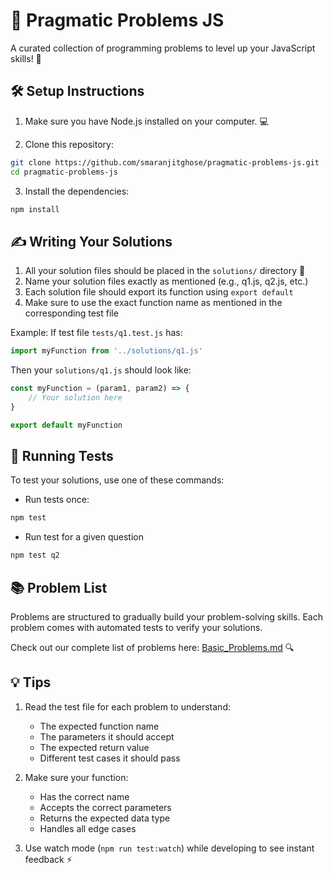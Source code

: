 # 🎯 Pragmatic Problems JS

A curated collection of programming problems to level up your JavaScript skills! 🚀

## 🛠️ Setup Instructions

1. Make sure you have Node.js installed on your computer. 💻

2. Clone this repository:
```bash
git clone https://github.com/smaranjitghose/pragmatic-problems-js.git
cd pragmatic-problems-js
```

3. Install the dependencies:
```bash
npm install
```

## ✍️ Writing Your Solutions

1. All your solution files should be placed in the `solutions/` directory 📁
2. Name your solution files exactly as mentioned (e.g., q1.js, q2.js, etc.)
3. Each solution file should export its function using `export default`
4. Make sure to use the exact function name as mentioned in the corresponding test file

Example:
If test file `tests/q1.test.js` has:
```javascript
import myFunction from '../solutions/q1.js'
```
Then your `solutions/q1.js` should look like:
```javascript
const myFunction = (param1, param2) => {
    // Your solution here
}

export default myFunction
```

## 🧪 Running Tests

To test your solutions, use one of these commands:

- Run tests once:
```bash
npm test
```

- Run test for a given question
```bash
npm test q2
```

## 📚 Problem List

Problems are structured to gradually build your problem-solving skills. Each problem comes with automated tests to verify your solutions.

Check out our complete list of problems here: [Basic_Problems.md](Basic_Problems.md) 🔍

## 💡 Tips

1. Read the test file for each problem to understand:
   - The expected function name
   - The parameters it should accept
   - The expected return value
   - Different test cases it should pass

2. Make sure your function:
   - Has the correct name
   - Accepts the correct parameters
   - Returns the expected data type
   - Handles all edge cases

3. Use watch mode (`npm run test:watch`) while developing to see instant feedback ⚡
